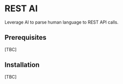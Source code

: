 # REST AI

Leverage AI to parse human language to REST API calls.

## Prerequisites

[TBC]

## Installation

[TBC]

